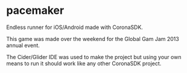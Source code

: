 pacemaker
=========

Endless runner for iOS/Android made with CoronaSDK.

This game was made over the weekend for the Global Gam Jam 2013 annual event.

The Cider/Glider IDE was used to make the project but using your own means to run it should work like any other CoronaSDK project.
